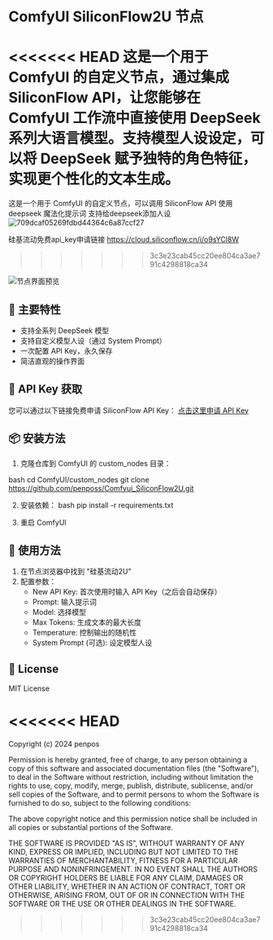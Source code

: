 # ComfyUI SiliconFlow2U 节点

<<<<<<< HEAD
这是一个用于 ComfyUI 的自定义节点，通过集成 SiliconFlow API，让您能够在 ComfyUI 工作流中直接使用 DeepSeek 系列大语言模型。支持模型人设设定，可以将 DeepSeek 赋予独特的角色特征，实现更个性化的文本生成。
=======
这是一个用于 ComfyUI 的自定义节点，可以调用 SiliconFlow API 使用deepseek 魔法化提示词  支持给deepseek添加人设
![709dcaf05269fdbd44364c6a87ccf27](https://github.com/user-attachments/assets/6b5782d0-e17f-44bd-aaea-1932d50132aa)

硅基流动免费api_key申请链接
https://cloud.siliconflow.cn/i/o9sYCl8W

>>>>>>> 3c3e23cab45cc20ee804ca3ae791c4298818ca34

![节点界面预览](https://github.com/user-attachments/assets/6b5782d0-e17f-44bd-aaea-1932d50132aa)

## 🎯 主要特性

- 支持全系列 DeepSeek 模型
- 支持自定义模型人设（通过 System Prompt）
- 一次配置 API Key，永久保存
- 简洁直观的操作界面

## 🔑 API Key 获取

您可以通过以下链接免费申请 SiliconFlow API Key：
[点击这里申请 API Key](https://cloud.siliconflow.cn/i/o9sYCl8W)

## 📦 安装方法

1. 克隆仓库到 ComfyUI 的 custom_nodes 目录：

bash
cd ComfyUI/custom_nodes
git clone https://github.com/penposs/Comfyui_SiliconFlow2U.git

2. 安装依赖：
bash
pip install -r requirements.txt

3. 重启 ComfyUI

## 🚀 使用方法

1. 在节点浏览器中找到 "硅基流动2U"
2. 配置参数：
   - New API Key: 首次使用时输入 API Key（之后会自动保存）
   - Prompt: 输入提示词
   - Model: 选择模型
   - Max Tokens: 生成文本的最大长度
   - Temperature: 控制输出的随机性
   - System Prompt (可选): 设定模型人设

## 📄 License

MIT License

<<<<<<< HEAD
=======
Copyright (c) 2024 penpos

Permission is hereby granted, free of charge, to any person obtaining a copy
of this software and associated documentation files (the "Software"), to deal
in the Software without restriction, including without limitation the rights
to use, copy, modify, merge, publish, distribute, sublicense, and/or sell
copies of the Software, and to permit persons to whom the Software is
furnished to do so, subject to the following conditions:

The above copyright notice and this permission notice shall be included in all
copies or substantial portions of the Software.

THE SOFTWARE IS PROVIDED "AS IS", WITHOUT WARRANTY OF ANY KIND, EXPRESS OR
IMPLIED, INCLUDING BUT NOT LIMITED TO THE WARRANTIES OF MERCHANTABILITY,
FITNESS FOR A PARTICULAR PURPOSE AND NONINFRINGEMENT. IN NO EVENT SHALL THE
AUTHORS OR COPYRIGHT HOLDERS BE LIABLE FOR ANY CLAIM, DAMAGES OR OTHER
LIABILITY, WHETHER IN AN ACTION OF CONTRACT, TORT OR OTHERWISE, ARISING FROM,
OUT OF OR IN CONNECTION WITH THE SOFTWARE OR THE USE OR OTHER DEALINGS IN THE
SOFTWARE.
>>>>>>> 3c3e23cab45cc20ee804ca3ae791c4298818ca34
